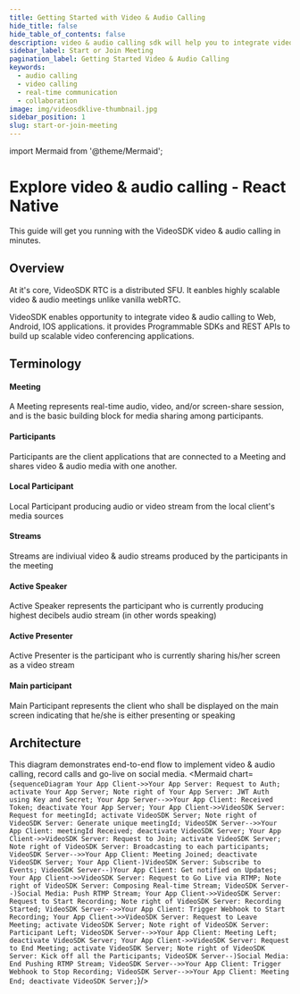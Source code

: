 ```yaml
---
title: Getting Started with Video & Audio Calling
hide_title: false
hide_table_of_contents: false
description: video & audio calling sdk will help you to integrate video & audio calling in your application.
sidebar_label: Start or Join Meeting
pagination_label: Getting Started Video & Audio Calling
keywords:
  - audio calling
  - video calling
  - real-time communication
  - collaboration
image: img/videosdklive-thumbnail.jpg
sidebar_position: 1
slug: start-or-join-meeting
---
```


import Mermaid from '@theme/Mermaid';

# Explore video & audio calling - React Native

This guide will get you running with the VideoSDK video & audio calling in minutes.

## Overview

At it's core, VideoSDK RTC is a distributed SFU. It eanbles highly scalable video & audio meetings unlike vanilla webRTC.

VideoSDK enables opportunity to integrate video & audio calling to Web, Android, IOS applications. it provides Programmable SDKs and REST APIs to build up scalable video conferencing applications.

## Terminology

#### **Meeting**

A Meeting represents real-time audio, video, and/or screen-share session, and is the basic building block for media sharing among participants.

#### **Participants**

Participants are the client applications that are connected to a Meeting and shares video & audio media with one another.

#### **Local Participant**

Local Participant producing audio or video stream from the local client's media sources

#### **Streams**

Streams are indiviual video & audio streams produced by the participants in the meeting

#### **Active Speaker**

Active Speaker represents the participant who is currently producing highest decibels audio stream (in other words speaking)

#### **Active Presenter**

Active Presenter is the participant who is currently sharing his/her screen as a video stream

#### **Main participant**

Main Participant represents the client who shall be displayed on the main screen indicating that he/she is either presenting or speaking

## Architecture

This diagram demonstrates end-to-end flow to implement video & audio calling, record calls and go-live on social media.
<Mermaid chart={`sequenceDiagram Your App Client->>Your App Server: Request to Auth; activate Your App Server; Note right of Your App Server: JWT Auth using Key and Secret; Your App Server-->>Your App Client: Received Token; deactivate Your App Server; Your App Client->>VideoSDK Server: Request for meetingId; activate VideoSDK Server; Note right of VideoSDK Server: Generate unique meetingId; VideoSDK Server-->>Your App Client: meetingId Received; deactivate VideoSDK Server; Your App Client->>VideoSDK Server: Request to Join; activate VideoSDK Server; Note right of VideoSDK Server: Broadcasting to each participants; VideoSDK Server-->>Your App Client: Meeting Joined; deactivate VideoSDK Server; Your App Client-)VideoSDK Server: Subscribe to Events; VideoSDK Server--)Your App Client: Get notified on Updates; Your App Client->>VideoSDK Server: Request to Go Live via RTMP; Note right of VideoSDK Server: Composing Real-time Stream; VideoSDK Server--)Social Media: Push RTMP Stream; Your App Client->>VideoSDK Server: Request to Start Recording; Note right of VideoSDK Server: Recording Started; VideoSDK Server-->>Your App Client: Trigger Webhook to Start Recording; Your App Client->>VideoSDK Server: Request to Leave Meeting; activate VideoSDK Server; Note right of VideoSDK Server: Participant Left; VideoSDK Server-->>Your App Client: Meeting Left; deactivate VideoSDK Server; Your App Client->>VideoSDK Server: Request to End Meeting; activate VideoSDK Server; Note right of VideoSDK Server: Kick off all the Participants; VideoSDK Server--)Social Media: End Pushing RTMP Stream; VideoSDK Server-->>Your App Client: Trigger Webhook to Stop Recording; VideoSDK Server-->>Your App Client: Meeting End; deactivate VideoSDK Server;`}/>
